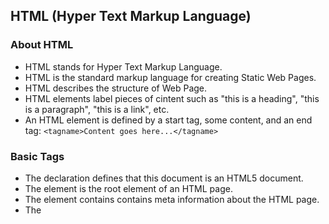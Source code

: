 HTML (Hyper Text Markup Language)
-----------------------------------
### About HTML
* HTML stands for Hyper Text Markup Language.
* HTML is the standard markup language for creating Static Web Pages.
* HTML describes the structure of Web Page.
* HTML elements label pieces of cintent such as "this is a heading", "this is a paragraph", "this is a link", etc.
* An HTML element is defined by a start tag, some content, and an end tag: `<tagname>Content goes here...</tagname>`

### Basic Tags
* The <!DOCTYPE html> declaration defines that this document is an HTML5 document.
* The <html> element is the root element of an HTML page.
* The <head> element contains contains meta information about the HTML page.
* The <title> element specifies a title for the HTML page (which is shown in the browser's title bar or in the page's tab).
* The <body> element defines the document's body, and is a container for all the visible contents, such as headings, paragraphs, images, hyperlinks, tables, lists, etc.
* The <h1> element defines a large heading.
* The <p> element defines a paragraph. 

### HTML Paragraphs
* <p> tag: The <p> tag in HTML defines a pargraph. These have both opening and closing tag. So anything mentioned within <p> and </p> is treated as a paragraph
* A paragraph always starts on a new line, and browsers automatically add some white space (a margin) before and after a paragraph.
* `<p> Content </p>`

### HTML headings
* HTML headings are titles or subtitles that you want to display on a webpage.
* HTML headings are defined with the <h1> to <h6> tags.
* <h1> defines the most important heading. 
* <h6> defines the least important heading.

```html
<h1> Heading 1 </h1>
<h2> Heading 2 </h2>
<h3> Heading 3 </h3>
<h4> Heading 4 </h4>
<h5> Heading 5 </h5>
<h6> Heading 6 </h6>
```
### Syntax
* An HTML file must have some essential tags so that web browser can differentiate between a simple text and HTML text. You can use as many tags you want as per your code requirement.
* All HTML tags must enclosed within < > these brackets.
* Every tag in HTML perform different tasks.
* If you have used an open tag <tag>, then you must use a close tag </tag> (except some tags)
* `<tag> content </tag>`

### Tags
* <br> Tag `br` stands for break line, it breaks the line of the code.
* <pre> Tag for pre formatting the text.
* <code> Tag for coding.
* <i> Tag for italic text formatting.
* <mark> Tag to mark important texts.
* <u> Tag to underline the text.
* <sup> Tag superscript.
* <sub> Tag subscript.
* <small> Tag for showing text as small.
* <big> Tag for showing text as big.
* <del> Tag to delete(cross line) the text.

### Background in html
* By default, webpage background is white in color. HTML provides following two good ways to decorate web page background.
    * HTML Background with Colors.
        * The `bgcolor` attribute is used to control the background of an HTML element, specifically page body and table backgrounds.
        * Ex: <body bgcolor = "red">
              <body bgcolor = "#f1f1f1">
              <body bgcolor = "rgb(0,0,120)">  
    * HTML Background with Images.
        * <tagname background = "Image URL"...>
          <table background ="/images/html.gif" width = "100%" height = "100">
        * Text colors
        * Ex: <body text="red">
              Hello everyone
              </body>  

        * HTML img tag is used to display image on the webpage. HTML img tag is an empty tag that contains attributes only, closing tags are not used in HTML image element.
        * The src and alt are important attributes of HTML img tag.
            * src: It is a necessary attribute that describes the source or path of the image.
            * alt: The alt attribute defines an alternate text for the image, if it can't be displayed.
            * width: It is an attribute which is used to specify the width to display the image.
            * height: It is used to specify the height to display the image.
        * Syntax: <img src="" alt=""/>

### HTML - Tables
* The HTML tables allow web authors to arrange data like text, images, links, other tables, etc. into rows and columns of cells.
* The HTML tables are created using the <table> tag in which the <tr> tag is used to create table rows and <td> tag is used to create data cells. The elements under <td> are regular and left aligned by default.

### HTML - Lists
* HTML Lists are used to specify lists of information. All lists may contain one or more list elements. There are three different types of HTML of HTML list
    * Ordered List or Numbered List (ol)
        * In the ordered HTML lists, all the list items are marked with numbers by default. It is known as numbered list also. The ordered list starts with <ol> tag and the list items start with <li> tag. 
    * Unordered List or Bulleted List (ul)
        * In HTML Unordered list, all the list items are marked with bullets. It is also known as bulleted list also. The Unordered list starts with <ul> tag and list items start with the <li> tag. 
    * Description List or Definittion List (dl)       

### Marquee tag in html
* The Marquee HTML tag is a non-standard HTML element which is used to scroll a image or text horizontally or vertically.
* In simple words, you can say that it scrolls the image or text up, down, left or right automatically.


### HTML - Links
* A web page can contain various links that take you directly to other pages and even specific parts of a given page. These links are known as hyperlinks.
* Hyperlinks allow visitors to navigate between Web sites by clicking on words, phrases, and images. Thus you can create hyperlinks using text or images available on a webpage.
* A link is specified using HTML tag <a>. This tag is called anchor tag and anything between the opening <a> tag and the closing </a> tag becomes part of the link and a user can click that part to reach to the linked document. Following is the simple syntax to use <a> tag.
* `<a> href = "Document URL" ...attributes-list>Link Text</a>`


### HTML - Audio and Video
* The HTML <audio> and <video> tags make it simple to add media to a website. You need to set src attribute to identify the media.

### HTML - Forms
* HTML Forms are required. When you want to collect some data from the site visitor. For example, during user registration you would like to collect information such as name. Email address, credit card, etc.
* There are various form elements available like text fields. Textarca fields, drop-down menus, radio buttons, cheekboxes, etc.
* The HTML, <form> tag is used to create an HTML form and it has following syntax
```html
<form action - "Script URL" method - "GET POST">
    form elements like input, textarea etc.
</form>    
```        


